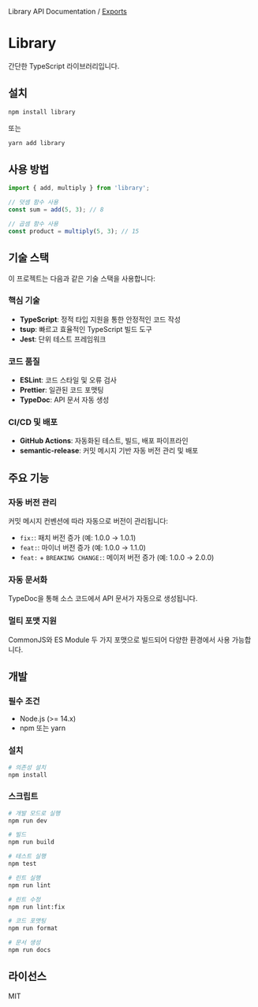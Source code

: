 Library API Documentation / [Exports](modules.md)

# Library

간단한 TypeScript 라이브러리입니다.

## 설치

```bash
npm install library
```

또는

```bash
yarn add library
```

## 사용 방법

```typescript
import { add, multiply } from 'library';

// 덧셈 함수 사용
const sum = add(5, 3); // 8

// 곱셈 함수 사용
const product = multiply(5, 3); // 15
```

## 기술 스택

이 프로젝트는 다음과 같은 기술 스택을 사용합니다:

### 핵심 기술

- **TypeScript**: 정적 타입 지원을 통한 안정적인 코드 작성
- **tsup**: 빠르고 효율적인 TypeScript 빌드 도구
- **Jest**: 단위 테스트 프레임워크

### 코드 품질

- **ESLint**: 코드 스타일 및 오류 검사
- **Prettier**: 일관된 코드 포맷팅
- **TypeDoc**: API 문서 자동 생성

### CI/CD 및 배포

- **GitHub Actions**: 자동화된 테스트, 빌드, 배포 파이프라인
- **semantic-release**: 커밋 메시지 기반 자동 버전 관리 및 배포

## 주요 기능

### 자동 버전 관리

커밋 메시지 컨벤션에 따라 자동으로 버전이 관리됩니다:

- `fix:`: 패치 버전 증가 (예: 1.0.0 → 1.0.1)
- `feat:`: 마이너 버전 증가 (예: 1.0.0 → 1.1.0)
- `feat:` + `BREAKING CHANGE:`: 메이저 버전 증가 (예: 1.0.0 → 2.0.0)

### 자동 문서화

TypeDoc을 통해 소스 코드에서 API 문서가 자동으로 생성됩니다.

### 멀티 포맷 지원

CommonJS와 ES Module 두 가지 포맷으로 빌드되어 다양한 환경에서 사용 가능합니다.

## 개발

### 필수 조건

- Node.js (>= 14.x)
- npm 또는 yarn

### 설치

```bash
# 의존성 설치
npm install
```

### 스크립트

```bash
# 개발 모드로 실행
npm run dev

# 빌드
npm run build

# 테스트 실행
npm test

# 린트 실행
npm run lint

# 린트 수정
npm run lint:fix

# 코드 포맷팅
npm run format

# 문서 생성
npm run docs
```

## 라이선스

MIT
